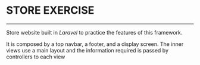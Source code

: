 # STORE EXERCISE
---
Store website built in *Laravel* to practice the features of this framework.

It is composed by a top navbar, a footer, and a display screen. The inner views use a main layout and the information required is passed by controllers to each view
